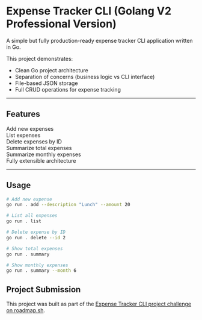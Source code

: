 # Expense Tracker CLI (Golang V2 Professional Version)

A simple but fully production-ready expense tracker CLI application written in Go.

This project demonstrates:

- Clean Go project architecture
- Separation of concerns (business logic vs CLI interface)
- File-based JSON storage
- Full CRUD operations for expense tracking

---

## Features

Add new expenses  
List expenses  
Delete expenses by ID  
Summarize total expenses  
Summarize monthly expenses  
Fully extensible architecture

---

## Usage

```bash
# Add new expense
go run . add --description "Lunch" --amount 20

# List all expenses
go run . list

# Delete expense by ID
go run . delete --id 2

# Show total expenses
go run . summary

# Show monthly expenses
go run . summary --month 6
```

## Project Submission

This project was built as part of the [Expense Tracker CLI project challenge on roadmap.sh](https://roadmap.sh/projects/expense-tracker-cli).
